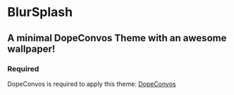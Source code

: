 # BlurSplash

## A minimal DopeConvos Theme with an awesome wallpaper!


### Required
DopeConvos is required to apply this theme: [DopeConvos](https://repo.twickd.com/package/com.twickd.ethan-whited.dopeconvos)
